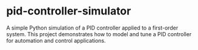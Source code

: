 # pid-controller-simulator
A simple Python simulation of a PID controller applied to a first-order system. This project demonstrates how to model and tune a PID controller for automation and control applications.
